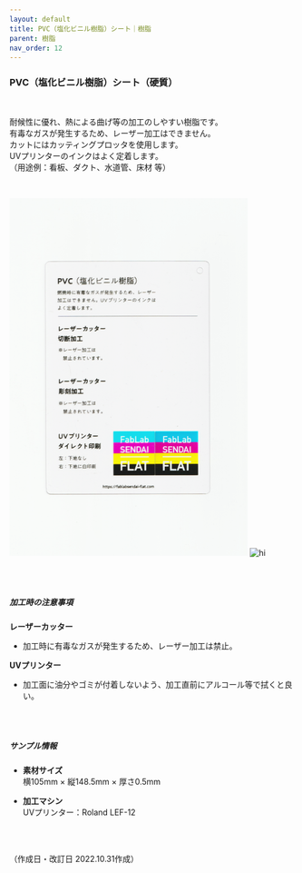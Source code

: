 ```yaml
---
layout: default
title: PVC（塩化ビニル樹脂）シート｜樹脂
parent: 樹脂
nav_order: 12
---
```


### PVC（塩化ビニル樹脂）シート（硬質）
<br>

耐候性に優れ、熱による曲げ等の加工のしやすい樹脂です。<br>
有毒なガスが発生するため、レーザー加工はできません。<br>
カットにはカッティングプロッタを使用します。<br>
UVプリンターのインクはよく定着します。<br>
（用途例：看板、ダクト、水道管、床材 等）

<br>

<img src="assets/17_PVC_1.png" width="420" alt="hi" class="inline"/> <img src="assets/17_PVC_2.png" width="420" alt="hi" class="inline"/>

<br><br>



##### 加工時の注意事項

**レーザーカッター**
<br>
* 加工時に有毒なガスが発生するため、レーザー加工は禁止。<br>

**UVプリンター**
<br>
* 加工面に油分やゴミが付着しないよう、加工直前にアルコール等で拭くと良い。

<br><br>

##### サンプル情報

* **素材サイズ**<br>
横105mm × 縦148.5mm × 厚さ0.5mm

* **加工マシン**<br>
UVプリンター：Roland LEF-12<br>


<br><br>

（作成日・改訂日 2022.10.31作成）
